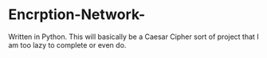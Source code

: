 # Encrption-Network-
Written in Python. 
This will basically be a Caesar Cipher sort of project that I am too lazy to complete or even do.
